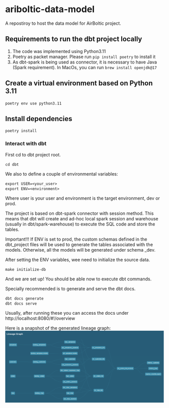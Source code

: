 # ariboltic-data-model
A repostiroy to host the data model for AirBoltic project.

## Requirements to run the dbt project locally
 1. The code was implemented using Python3.11
 2. Poetry as packet manager. Please run `pip install poetry` to install it
 3. As dbt-spark is being used as connector, it is necessary to have Java (Spark requirement). In MacOs,
    you can run `brew install openjdk@17`

## Create a virtual environment based on Python 3.11
```
poetry env use python3.11
```

## Install dependencies
```
poetry install
```

### Interact with dbt
First cd to dbt project root.
```
cd dbt
```
We also to define a couple of environmental variables:
```
export USER=<your_user>
export ENV=<environment> 
```
Where user is your user and environment is the target environment, dev or prod.

The project is based on dbt-spark connector with session method. This means that
dbt will create and ad-hoc local spark session and warehouse (usually in dbt/spark-warehouse)
to execute the SQL code and store the tables.

Important!!!
If ENV is set to prod, the custom schemas defined in the dbt_project files will be
used to generate the tables associated with the models. Otherwise, all the models will
be generated under schema <author>_dev.

After setting the ENV variables, wee need to initialize the source data.
```
make initialize-db
```
And we are set up! You should be able now to execute dbt commands.

Specially recommended is to generate and serve the dbt docs.
```
dbt docs generate
dbt docs serve
```

Usually, after running these you can access the docs under http://localhost:8080/#!/overview

Here is a snapshot of the generated lineage graph:
![alt text](image.png)

